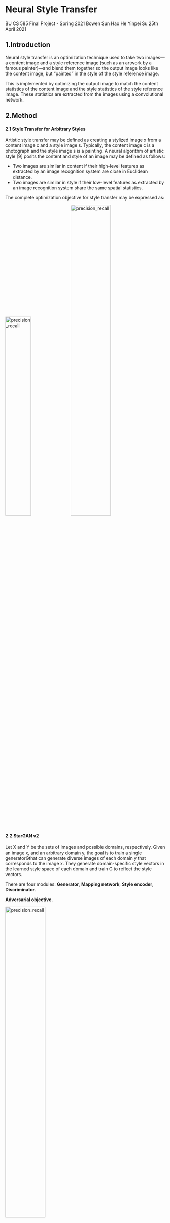 # Neural Style Transfer

BU CS 585 Final Project - Spring 2021
Bowen Sun
Hao He
Yinpei Su
25th April 2021

## 1.Introduction

Neural style transfer is an optimization technique used to take two images—a content image and a style reference image (such as an artwork by a famous painter)—and blend them together so the output image looks like the content image, but “painted” in the style of the style reference image. 

This is implemented by optimizing the output image to match the content statistics of the content image and the style statistics of the style reference image. These statistics are extracted from the images using a convolutional network.

## 2.Method

#### 2.1 Style Transfer for Arbitrary Styles

Artistic style transfer may be defined as creating a stylized image x from a content image c and a style image s. Typically, the content image c is a photograph and the style image s is a painting. A neural algorithm of artistic style [9] posits the content and style of an image may be defined as follows:

- Two images are similar in content if their high-level features as extracted by an image recognition system are close in Euclidean distance.
-  Two images are similar in style if their low-level features as extracted by an image recognition system share the same spatial statistics.

The complete optimization objective for style transfer may be expressed as:

<img src="/Users/syp1997/Desktop/loss1.png" alt="precision_recall" width = "40%" height="40%"/>

<img src="/Users/syp1997/Desktop/loss2.png" alt="precision_recall" width = "50%" height="50%"/>

#### 2.2 StarGAN v2

Let X and Y be the sets of images and possible domains, respectively. Given an image x, and an arbitrary domain y, the goal is to train a single generatorGthat can generate diverse images of each domain y that corresponds to the image x. They generate domain-specific style vectors in the learned style space of each domain and train G to reflect the style vectors. 

There are four modules: **Generator**, **Mapping network**, **Style encoder**, **Discriminator**. 

**Adversarial objective.**

<img src="/Users/syp1997/Desktop/adv.png" alt="precision_recall" width = "50%" height="50%"/>

**Style reconstruction.**

<img src="/Users/syp1997/Desktop/sty.png" alt="precision_recall" width = "50%" height="50%"/>

**Style diversification.**

<img src="/Users/syp1997/Desktop/ds.png" alt="precision_recall" width = "50%" height="50%"/>

**Preserving source characteristics.**

<img src="/Users/syp1997/Desktop/cyc.png" alt="precision_recall" width = "50%" height="50%"/>

**Full objective.**

<img src="/Users/syp1997/Desktop/full.png" alt="precision_recall" width = "50%" height="50%"/>

## 3.Data Collection

**CelebFaces Attributes Dataset (CelebA)** is a large-scale face attributes dataset with more than 200K celebrity images, each with 40 attribute annotations. We use these celebrity photos as content images. For Style Transfer for Arbitrary Styles, we use style images from tf-hub, and find some other style imagess from internet; for StarGanv2, we use the sample images of it as style images. After that, we also use our own images as content images to play with it.

## 4.Results

#### 4.1 Style Transfer for Arbitrary Styles

We choose several distinct styles and collect celebrity images, applying each style to these celebrity photos.

<img src="/Users/syp1997/Desktop/res1.png" alt="precision_recall" width = "100%" height="100%"/>

#### 4.2 StarGANv2

We apply StarGAN to these celebrity images to transfer semantic attributes, synthesizing images that reflect diverse styles of references including hairstyle, makeup and beard.

<img src="/Users/syp1997/Desktop/stargan.png" alt="precision_recall" width = "100%" height="100%"/>

## 5.Analysis

#### 5.1 Qualitative Metrics

For Style Transfer for Arbitrary Styles in 4.1, we found when the color change of style images is obvious, the the quality of the generated image is poor. Shown in the following figure, the columns of 3rd, 5th, 7th, the quatity is relatively low. For other cases, the stylized images looks well.

<img src="/Users/syp1997/Desktop/low_qua.png" alt="precision_recall" width = "100%" height="100%"/>

For StarGANv2 in 4.2, we found when there are some obstructions on the face, the quality is poor. Or when the height and width of the picture are very different, the quality of the synthesized picture is very low. Shown in the following figure, the imges of 1st, 6th, 7th columns are not satisfying. When the face is properly proportioned, the algorithm works weill.

<img src="/Users/syp1997/Desktop/low_qua_2.png" alt="precision_recall" width = "100%" height="100%"/>

#### 5.2 Quantitative Metrics

We use content loss and style loss to evaluate the synthesized images.